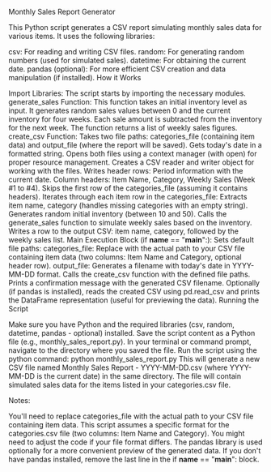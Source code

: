 Monthly Sales Report Generator

This Python script generates a CSV report simulating monthly sales data for various items. It uses the following libraries:

csv: For reading and writing CSV files.
random: For generating random numbers (used for simulated sales).
datetime: For obtaining the current date.
pandas (optional): For more efficient CSV creation and data manipulation (if installed).
How it Works

Import Libraries: The script starts by importing the necessary modules.
generate_sales Function:
This function takes an initial inventory level as input.
It generates random sales values between 0 and the current inventory for four weeks.
Each sale amount is subtracted from the inventory for the next week.
The function returns a list of weekly sales figures.
create_csv Function:
Takes two file paths: categories_file (containing item data) and output_file (where the report will be saved).
Gets today's date in a formatted string.
Opens both files using a context manager (with open) for proper resource management.
Creates a CSV reader and writer object for working with the files.
Writes header rows:
Period information with the current date.
Column headers: Item Name, Category, Weekly Sales (Week #1 to #4).
Skips the first row of the categories_file (assuming it contains headers).
Iterates through each item row in the categories_file:
Extracts item name, category (handles missing categories with an empty string).
Generates random initial inventory (between 10 and 50).
Calls the generate_sales function to simulate weekly sales based on the inventory.
Writes a row to the output CSV: item name, category, followed by the weekly sales list.
Main Execution Block (if __name__ == "__main__":):
Sets default file paths:
categories_file: Replace with the actual path to your CSV file containing item data (two columns: Item Name and Category, optional header row).
output_file: Generates a filename with today's date in YYYY-MM-DD format.
Calls the create_csv function with the defined file paths.
Prints a confirmation message with the generated CSV filename.
Optionally (if pandas is installed), reads the created CSV using pd.read_csv and prints the DataFrame representation (useful for previewing the data).
Running the Script

Make sure you have Python and the required libraries (csv, random, datetime, pandas - optional) installed.
Save the script content as a Python file (e.g., monthly_sales_report.py).
In your terminal or command prompt, navigate to the directory where you saved the file.
Run the script using the python command: python monthly_sales_report.py
This will generate a new CSV file named Monthly Sales Report - YYYY-MM-DD.csv (where YYYY-MM-DD is the current date) in the same directory. The file will contain simulated sales data for the items listed in your categories.csv file.

Notes:

You'll need to replace categories_file with the actual path to your CSV file containing item data.
This script assumes a specific format for the categories.csv file (two columns: Item Name and Category). You might need to adjust the code if your file format differs.
The pandas library is used optionally for a more convenient preview of the generated data. If you don't have pandas installed, remove the last line in the if __name__ == "__main__": block.
